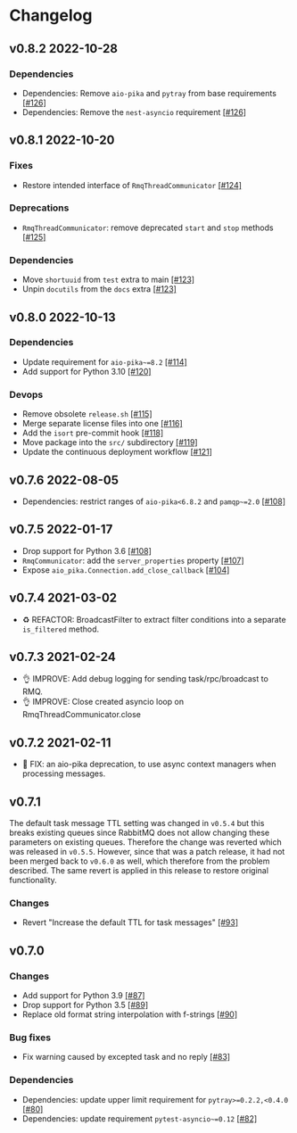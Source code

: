 # Changelog

## v0.8.2 2022-10-28

### Dependencies

- Dependencies: Remove `aio-pika` and `pytray` from base requirements [[#126]](https://github.com/aiidateam/kiwipy/pull/126)
- Dependencies: Remove the `nest-asyncio` requirement [[#126]](https://github.com/aiidateam/kiwipy/pull/126)


## v0.8.1 2022-10-20

### Fixes

- Restore intended interface of `RmqThreadCommunicator` [[#124]](https://github.com/aiidateam/kiwipy/pull/124)

### Deprecations

- `RmqThreadCommunicator`: remove deprecated `start` and `stop` methods [[#125]](https://github.com/aiidateam/kiwipy/pull/125)

### Dependencies

- Move `shortuuid` from `test` extra to main [[#123]](https://github.com/aiidateam/kiwipy/pull/123)
- Unpin `docutils` from the `docs` extra [[#123]](https://github.com/aiidateam/kiwipy/pull/123)


## v0.8.0 2022-10-13

### Dependencies

- Update requirement for `aio-pika~=8.2` [[#114]](https://github.com/aiidateam/kiwipy/pull/114)
- Add support for Python 3.10 [[#120]](https://github.com/aiidateam/kiwipy/pull/120)

### Devops

- Remove obsolete `release.sh` [[#115]](https://github.com/aiidateam/kiwipy/pull/115)
- Merge separate license files into one [[#116]](https://github.com/aiidateam/kiwipy/pull/116)
- Add the `isort` pre-commit hook [[#118]](https://github.com/aiidateam/kiwipy/pull/118)
- Move package into the `src/` subdirectory [[#119]](https://github.com/aiidateam/kiwipy/pull/119)
- Update the continuous deployment workflow [[#121]](https://github.com/aiidateam/kiwipy/pull/121)


## v0.7.6 2022-08-05

- Dependencies: restrict ranges of `aio-pika<6.8.2` and `pamqp~=2.0` [[#108]](https://github.com/aiidateam/kiwipy/pull/110)

## v0.7.5 2022-01-17

- Drop support for Python 3.6 [[#108]](https://github.com/aiidateam/kiwipy/pull/108)
- `RmqCommunicator`: add the `server_properties` property [[#107]](https://github.com/aiidateam/kiwipy/pull/107)
- Expose `aio_pika.Connection.add_close_callback` [[#104]](https://github.com/aiidateam/kiwipy/pull/104)

## v0.7.4 2021-03-02

- ♻️ REFACTOR: BroadcastFilter to extract filter conditions into a separate `is_filtered` method.

## v0.7.3 2021-02-24

- 👌 IMPROVE: Add debug logging for sending task/rpc/broadcast to RMQ.
- 👌 IMPROVE: Close created asyncio loop on RmqThreadCommunicator.close

## v0.7.2 2021-02-11

- 🐛 FIX: an aio-pika deprecation, to use async context managers when processing messages.

## v0.7.1

The default task message TTL setting was changed in `v0.5.4` but this breaks existing queues since RabbitMQ does not allow changing these parameters on existing queues.
Therefore the change was reverted which was released in `v0.5.5`.
However, since that was a patch release, it had not been merged back to `v0.6.0` as well, which therefore from the problem described.
The same revert is applied in this release to restore original functionality.

### Changes
- Revert "Increase the default TTL for task messages" [[#93]](https://github.com/aiidateam/kiwipy/pull/93)


## v0.7.0

### Changes
- Add support for Python 3.9 [[#87]](https://github.com/aiidateam/kiwipy/pull/87)
- Drop support for Python 3.5 [[#89]](https://github.com/aiidateam/kiwipy/pull/89)
- Replace old format string interpolation with f-strings [[#90]](https://github.com/aiidateam/kiwipy/pull/90)

### Bug fixes
- Fix warning caused by excepted task and no reply [[#83]](https://github.com/aiidateam/kiwipy/pull/83)

### Dependencies
- Dependencies: update upper limit requirement for `pytray>=0.2.2,<0.4.0` [[#80]](https://github.com/aiidateam/kiwipy/pull/80)
- Dependencies: update requirement `pytest-asyncio~=0.12` [[#82]](https://github.com/aiidateam/kiwipy/pull/82)
